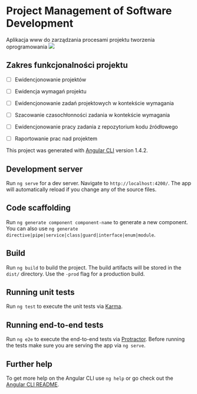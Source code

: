 # Project Management of Software Development
Aplikacja www do zarządzania procesami projektu tworzenia oprogramowania
![](https://blog.oureducation.in/wp-content/uploads/2014/08/it-project-manager-salary.jpg)


## Zakres funkcjonalności projektu
* [ ] Ewidencjonowanie projektów
* [ ] Ewidencja wymagań projektu
* [ ] Ewidencjonowanie zadań projektowych w kontekście wymagania
* [ ] Szacowanie czasochłonności zadania w kontekście wymagania
* [ ] Ewidencjonowanie pracy zadania z repozytorium kodu źródłowego
* [ ] Raportowanie prac nad projektem



This project was generated with [Angular CLI](https://github.com/angular/angular-cli) version 1.4.2.

## Development server

Run `ng serve` for a dev server. Navigate to `http://localhost:4200/`. The app will automatically reload if you change any of the source files.

## Code scaffolding

Run `ng generate component component-name` to generate a new component. You can also use `ng generate directive|pipe|service|class|guard|interface|enum|module`.

## Build

Run `ng build` to build the project. The build artifacts will be stored in the `dist/` directory. Use the `-prod` flag for a production build.

## Running unit tests

Run `ng test` to execute the unit tests via [Karma](https://karma-runner.github.io).

## Running end-to-end tests

Run `ng e2e` to execute the end-to-end tests via [Protractor](http://www.protractortest.org/).
Before running the tests make sure you are serving the app via `ng serve`.

## Further help

To get more help on the Angular CLI use `ng help` or go check out the [Angular CLI README](https://github.com/angular/angular-cli/blob/master/README.md).
